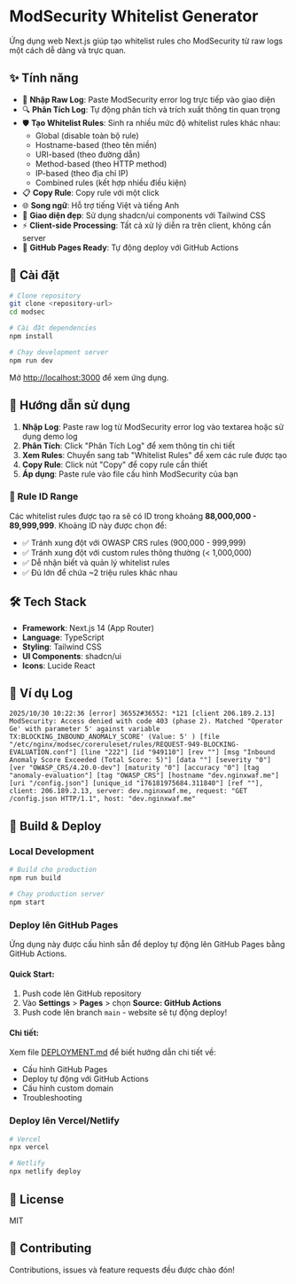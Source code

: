 # ModSecurity Whitelist Generator

Ứng dụng web Next.js giúp tạo whitelist rules cho ModSecurity từ raw logs một cách dễ dàng và trực quan.

## ✨ Tính năng

- 📝 **Nhập Raw Log**: Paste ModSecurity error log trực tiếp vào giao diện
- 🔍 **Phân Tích Log**: Tự động phân tích và trích xuất thông tin quan trọng
- 🛡️ **Tạo Whitelist Rules**: Sinh ra nhiều mức độ whitelist rules khác nhau:
  - Global (disable toàn bộ rule)
  - Hostname-based (theo tên miền)
  - URI-based (theo đường dẫn)
  - Method-based (theo HTTP method)
  - IP-based (theo địa chỉ IP)
  - Combined rules (kết hợp nhiều điều kiện)
- 📋 **Copy Rule**: Copy rule với một click
- 🌐 **Song ngữ**: Hỗ trợ tiếng Việt và tiếng Anh
- 🎨 **Giao diện đẹp**: Sử dụng shadcn/ui components với Tailwind CSS
- ⚡ **Client-side Processing**: Tất cả xử lý diễn ra trên client, không cần server
- 🚀 **GitHub Pages Ready**: Tự động deploy với GitHub Actions

## 🚀 Cài đặt

```bash
# Clone repository
git clone <repository-url>
cd modsec

# Cài đặt dependencies
npm install

# Chạy development server
npm run dev
```

Mở [http://localhost:3000](http://localhost:3000) để xem ứng dụng.

## 📖 Hướng dẫn sử dụng

1. **Nhập Log**: Paste raw log từ ModSecurity error log vào textarea hoặc sử dụng demo log
2. **Phân Tích**: Click "Phân Tích Log" để xem thông tin chi tiết
3. **Xem Rules**: Chuyển sang tab "Whitelist Rules" để xem các rule được tạo
4. **Copy Rule**: Click nút "Copy" để copy rule cần thiết
5. **Áp dụng**: Paste rule vào file cấu hình ModSecurity của bạn

### 🔢 Rule ID Range
Các whitelist rules được tạo ra sẽ có ID trong khoảng **88,000,000 - 89,999,999**. Khoảng ID này được chọn để:
- ✅ Tránh xung đột với OWASP CRS rules (900,000 - 999,999)
- ✅ Tránh xung đột với custom rules thông thường (< 1,000,000)
- ✅ Dễ nhận biết và quản lý whitelist rules
- ✅ Đủ lớn để chứa ~2 triệu rules khác nhau

## 🛠️ Tech Stack

- **Framework**: Next.js 14 (App Router)
- **Language**: TypeScript
- **Styling**: Tailwind CSS
- **UI Components**: shadcn/ui
- **Icons**: Lucide React

## 📝 Ví dụ Log

```
2025/10/30 10:22:36 [error] 36552#36552: *121 [client 206.189.2.13] ModSecurity: Access denied with code 403 (phase 2). Matched "Operator Ge' with parameter 5' against variable TX:BLOCKING_INBOUND_ANOMALY_SCORE' (Value: 5' ) [file "/etc/nginx/modsec/coreruleset/rules/REQUEST-949-BLOCKING-EVALUATION.conf"] [line "222"] [id "949110"] [rev ""] [msg "Inbound Anomaly Score Exceeded (Total Score: 5)"] [data ""] [severity "0"] [ver "OWASP_CRS/4.20.0-dev"] [maturity "0"] [accuracy "0"] [tag "anomaly-evaluation"] [tag "OWASP_CRS"] [hostname "dev.nginxwaf.me"] [uri "/config.json"] [unique_id "176181975684.311840"] [ref ""], client: 206.189.2.13, server: dev.nginxwaf.me, request: "GET /config.json HTTP/1.1", host: "dev.nginxwaf.me"
```

## 🔧 Build & Deploy

### Local Development
```bash
# Build cho production
npm run build

# Chạy production server
npm start
```

### Deploy lên GitHub Pages

Ứng dụng này được cấu hình sẵn để deploy tự động lên GitHub Pages bằng GitHub Actions.

#### Quick Start:
1. Push code lên GitHub repository
2. Vào **Settings** > **Pages** > chọn **Source: GitHub Actions**
3. Push code lên branch `main` - website sẽ tự động deploy!

#### Chi tiết:
Xem file [DEPLOYMENT.md](./DEPLOYMENT.md) để biết hướng dẫn chi tiết về:
- Cấu hình GitHub Pages
- Deploy tự động với GitHub Actions
- Cấu hình custom domain
- Troubleshooting

### Deploy lên Vercel/Netlify
```bash
# Vercel
npx vercel

# Netlify
npx netlify deploy
```

## 📄 License

MIT

## 🤝 Contributing

Contributions, issues và feature requests đều được chào đón!
